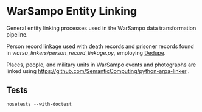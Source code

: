# WarSampo Entity Linking

General entity linking processes used in the WarSampo data transformation pipeline.

Person record linkage used with death records and prisoner records found in *warsa_linkers/person_record_linkage.py*, employing [Dedupe](https://github.com/dedupeio/dedupe).

Places, people, and military units in WarSampo events and photographs are linked using https://github.com/SemanticComputing/python-arpa-linker .

## Tests 
`nosetests --with-doctest`
